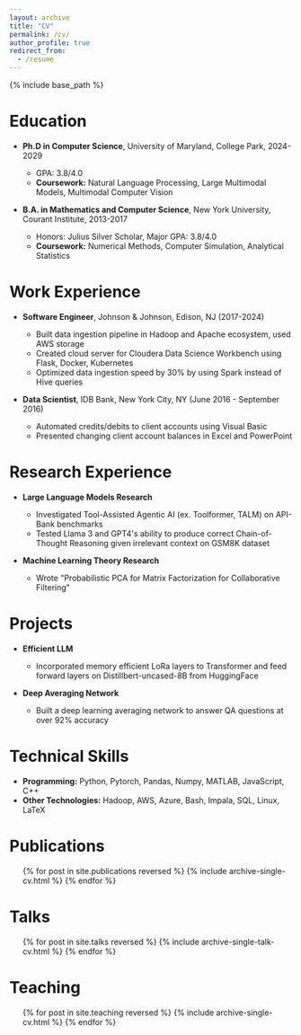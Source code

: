 ```yaml
---
layout: archive
title: "CV"
permalink: /cv/
author_profile: true
redirect_from:
  - /resume
---
```


{% include base_path %}

Education
======
* **Ph.D in Computer Science**, University of Maryland, College Park, 2024-2029
  * GPA: 3.8/4.0
  * **Coursework:** Natural Language Processing, Large Multimodal Models, Multimodal Computer Vision

* **B.A. in Mathematics and Computer Science**, New York University, Courant Institute, 2013-2017
  * Honors: Julius Silver Scholar, Major GPA: 3.8/4.0
  * **Coursework:** Numerical Methods, Computer Simulation, Analytical Statistics

Work Experience
======
* **Software Engineer**, Johnson & Johnson, Edison, NJ (2017-2024)
  * Built data ingestion pipeline in Hadoop and Apache ecosystem, used AWS storage
  * Created cloud server for Cloudera Data Science Workbench using Flask, Docker, Kubernetes
  * Optimized data ingestion speed by 30% by using Spark instead of Hive queries

* **Data Scientist**, IDB Bank, New York City, NY (June 2016 - September 2016)
  * Automated credits/debits to client accounts using Visual Basic
  * Presented changing client account balances in Excel and PowerPoint

Research Experience
======
* **Large Language Models Research**
  * Investigated Tool-Assisted Agentic AI (ex. Toolformer, TALM) on API-Bank benchmarks
  * Tested Llama 3 and GPT4's ability to produce correct Chain-of-Thought Reasoning given irrelevant context on GSM8K dataset

* **Machine Learning Theory Research**
  * Wrote "Probabilistic PCA for Matrix Factorization for Collaborative Filtering"

Projects
======
* **Efficient LLM**
  * Incorporated memory efficient LoRa layers to Transformer and feed forward layers on Distillbert-uncased-8B from HuggingFace

* **Deep Averaging Network**
  * Built a deep learning averaging network to answer QA questions at over 92% accuracy

Technical Skills
======
* **Programming:** Python, Pytorch, Pandas, Numpy, MATLAB, JavaScript, C++
* **Other Technologies:** Hadoop, AWS, Azure, Bash, Impala, SQL, Linux, LaTeX

Publications
======
  <ul>{% for post in site.publications reversed %}
    {% include archive-single-cv.html %}
  {% endfor %}</ul>
  
Talks
======
  <ul>{% for post in site.talks reversed %}
    {% include archive-single-talk-cv.html  %}
  {% endfor %}</ul>
  
Teaching
======
  <ul>{% for post in site.teaching reversed %}
    {% include archive-single-cv.html %}
  {% endfor %}</ul>
